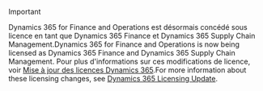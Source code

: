 > [!IMPORTANT]
> <span data-ttu-id="e1643-101">Dynamics 365 for Finance and Operations est désormais concédé sous licence en tant que Dynamics 365 Finance et Dynamics 365 Supply Chain Management.</span><span class="sxs-lookup"><span data-stu-id="e1643-101">Dynamics 365 for Finance and Operations is now being licensed as Dynamics 365 Finance and Dynamics 365 Supply Chain Management.</span></span> <span data-ttu-id="e1643-102">Pour plus d'informations sur ces modifications de licence, voir [Mise à jour des licences Dynamics 365](https://docs.microsoft.com/dynamics365/licensing/update).</span><span class="sxs-lookup"><span data-stu-id="e1643-102">For more information about these licensing changes, see [Dynamics 365 Licensing Update](https://docs.microsoft.com/dynamics365/licensing/update).</span></span> 
